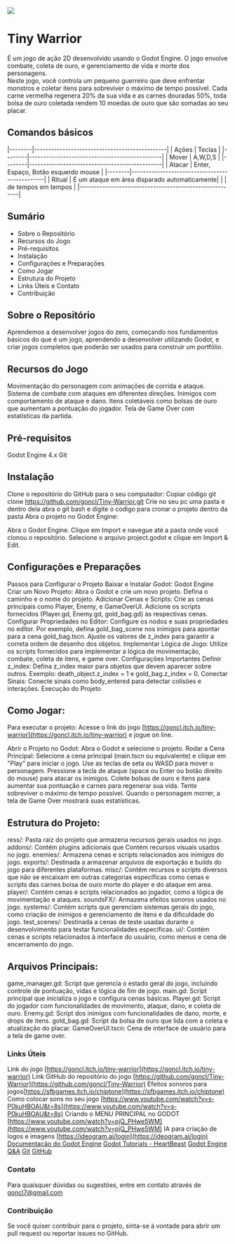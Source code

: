 ![](res://addons/Foto/logo.png)

# Tiny Warrior
É um jogo de ação 2D desenvolvido usando o Godot Engine. 
O jogo envolve combate, coleta de ouro, e gerenciamento de vida e  morte dos personagens.  
Neste jogo, você controla um pequeno guerreiro que deve enfrentar monstros e coletar itens para 
sobreviver o máximo de tempo possível. 
Cada carne vermelha regenera 20% da sua vida e as carnes douradas 50%, toda bolsa de ouro coletada 
rendem 10 moedas de ouro que são somadas ao seu placar. 

## Comandos básicos

|--------|-----------------------------------------------|
| Ações  |                    Teclas                     |
|--------|-----------------------------------------------|
| Mover  |                   A,W,D,S                     |
|--------|-----------------------------------------------|
| Atacar |     Enter, Espaço, Botão esquerdo mouse       |
|--------|-----------------------------------------------|
| Ritual |  É um ataque em área disparado automaticamente| 
|        |             de tempos em tempos               |
|--------------------------------------------------------|

## Sumário
- Sobre o Repositório
- Recursos do Jogo
- Pré-requisitos
- Instalação
- Configurações e Preparações
- Como Jogar
- Estrutura do Projeto
- Links Úteis e Contato
- Contribuição

## Sobre o Repositório
Aprendemos a desenvolver jogos do zero, começando nos fundamentos básicos 
do que é um jogo, aprendendo a desenvolver utilizando Godot, e criar jogos 
completos que poderão ser usados para construir um portfólio.

## Recursos do Jogo
Movimentação do personagem com animações de corrida e ataque.
Sistema de combate com ataques em diferentes direções.
Inimigos com comportamento de ataque e dano.
Itens coletáveis como bolsas de ouro que aumentam a pontuação do jogador.
Tela de Game Over com estatísticas da partida.

## Pré-requisitos
Godot Engine 4.x
Git

## Instalação
Clone o repositório do GitHub para o seu computador:
Copiar código
git clone https://github.com/goncl/Tiny-Warrior.git
Crie no seu pc uma pasta e dentro dela abra o git bash e digite o codigo
para cronar o projeto dentro da pasta
Abra o projeto no Godot Engine:

Abra o Godot Engine.
Clique em Import e navegue até a pasta onde você clonou o repositório.
Selecione o arquivo project.godot e clique em Import & Edit.

## Configurações e Preparações
Passos para Configurar o Projeto
Baixar e Instalar Godot:
Godot Engine
Criar um Novo Projeto:
Abra o Godot e crie um novo projeto.
Defina o caminho e o nome do projeto.
Adicionar Cenas e Scripts:
Crie as cenas principais como Player, Enemy, e GameOverUI.
Adicione os scripts fornecidos (Player.gd, Enemy.gd, gold_bag.gd) às 
respectivas cenas.
Configurar Propriedades no Editor:
Configure os nodos e suas propriedades no editor. Por exemplo, defina 
gold_bag_scene nos inimigos para apontar para a cena gold_bag.tscn.
Ajuste os valores de z_index para garantir a correta ordem de desenho 
dos objetos.
Implementar Lógica de Jogo:
Utilize os scripts fornecidos para implementar a lógica de movimentação, combate, coleta de itens, e game over.
Configurações Importantes
Definir z_index:
Defina z_index maior para objetos que devem aparecer sobre outros.
Exemplo: death_object.z_index = 1 e gold_bag.z_index = 0.
Conectar Sinais:
Conecte sinais como body_entered para detectar colisões e interações.
Execução do Projeto

## Como Jogar:
Para executar o projeto:
Acesse o link do jogo [https://goncl.itch.io/tiny-warrior](https://goncl.itch.io/tiny-warrior) e jogue on line.
	
Abrir o Projeto no Godot:
Abra o Godot e selecione o projeto.
Rodar a Cena Principal:
Selecione a cena principal (main.tscn ou equivalente) e clique em "Play" 
para iniciar o jogo.
Use as teclas de seta ou WASD para mover o personagem.
Pressione a tecla de ataque (space ou Enter ou botão direito do mouse) para 
atacar os inimigos.
Colete bolsas de ouro e itens para aumentar sua pontuação e carnes para 
regenerar sua vida.
Tente sobreviver o máximo de tempo possível. Quando o personagem morrer, 
a tela de Game Over mostrará suas estatísticas.

## Estrutura do Projeto:
ress/: Pasta raiz do projeto que armazena recursos gerais usados no jogo.
addons/: Contém plugins adicionais que Contém recursos visuais usados no jogo.
enemies/: Armazena cenas e scripts relacionados aos inimigos do jogo.
exports/: Destinada a armazenar arquivos de exportação e builds do jogo para 
diferentes plataformas.
misc/: Contém recursos e scripts diversos que não se encaixam em outras 
categorias específicas como cenas e scripts das carnes bolsa de ouro morte do player e
do ataque em area.
player/: Contém cenas e scripts relacionados ao jogador, como a lógica de 
movimentação e ataques.
soundsFX/: Armazena efeitos sonoros usados no jogo.
systems/: Contém scripts que gerenciam sistemas gerais do jogo, como criação 
de inimigos e gerenciamento de itens e da dificuldade do jogo.
test_scenes/: Destinada a cenas de teste usadas durante o desenvolvimento 
para testar funcionalidades específicas.
ui/: Contém cenas e scripts relacionados à interface do usuário, como menus e 
cena de encerramento do jogo.

## Arquivos Principais:
game_manager.gd: Script que gerencia o estado geral do jogo, incluindo controle 
de pontuação, vidas e lógica de fim de jogo.
main.gd: Script principal que inicializa o jogo e configura cenas básicas.
Player.gd: Script do jogador com funcionalidades de movimento, ataque, 
dano, e coleta de ouro.
Enemy.gd: Script dos inimigos com funcionalidades de dano, morte, e drops 
de itens.
gold_bag.gd: Script da bolsa de ouro que lida com a coleta e atualização 
do placar.
GameOverUI.tscn: Cena de interface de usuário para a tela de game over.

### Links Úteis
Link do jogo [https://goncl.itch.io/tiny-warrior](https://goncl.itch.io/tiny-warrior)
Link GitHub do repositório do jogo [https://github.com/goncl/Tiny-Warrior](https://github.com/goncl/Tiny-Warrior)
Efeitos sonoros para jogos[https://sfbgames.itch.io/chiptone](https://sfbgames.itch.io/chiptone)
Como colocar sons no seu jogo [https://www.youtube.com/watch?v=s-P0kuHBOAU&t=8s](https://www.youtube.com/watch?v=s-P0kuHBOAU&t=8s)
Criando o MENU PRINCIPAL no GODOT [https://www.youtube.com/watch?v=pjQ_PHwe5WM](https://www.youtube.com/watch?v=pjQ_PHwe5WM)
IA para criação de logos e imagens [https://ideogram.ai/login](https://ideogram.ai/login)
[Documentação do Godot Engine](https://docs.godotengine.org/pt-br/4.x/index.html)
[Godot Tutorials - HeartBeast](https://www.youtube.com/@uheartbeast/featured)
[Godot Engine Q&A](https://godotengine.org/download/windows/)
[Git](https://git-scm.com/downloads)
[GitHub](https://github.com/)

### Contato
Para quaisquer dúvidas ou sugestões, entre em contato através 
de goncl7@gmail.com

### Contribuição
Se você quiser contribuir para o projeto, sinta-se à vontade para abrir um 
pull request ou reportar issues no GitHub.

